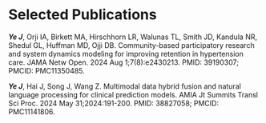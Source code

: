 # Selected Publications

***Ye J***, Orji IA, Birkett MA, Hirschhorn LR, Walunas TL, Smith JD, Kandula NR, Shedul GL, Huffman MD, Ojji DB. Community-based participatory research and system dynamics modeling for improving retention in hypertension care. JAMA Netw Open. 2024 Aug 1;7(8):e2430213. PMID: 39190307; PMCID: PMC11350485.

***Ye J***, Hai J, Song J, Wang Z. Multimodal data hybrid fusion and natural language processing for clinical prediction models. AMIA Jt Summits Transl Sci Proc. 2024 May 31;2024:191-200. PMID: 38827058; PMCID: PMC11141806.
